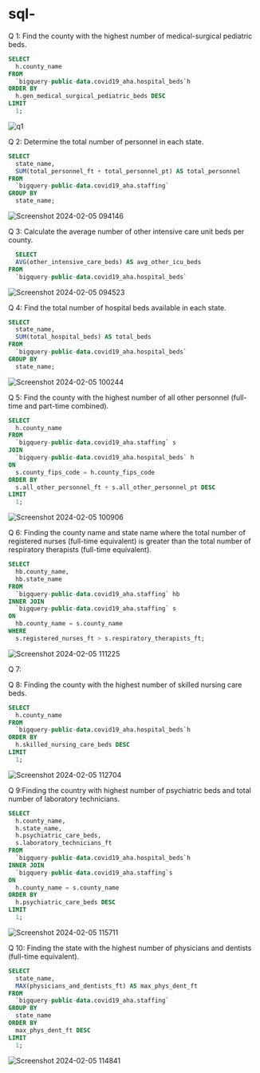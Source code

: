 # sql-
Q 1: Find the county with the highest number of medical-surgical pediatric beds.
```sql
SELECT
  h.county_name
FROM
  `bigquery-public-data.covid19_aha.hospital_beds`h
ORDER BY
  h.gen_medical_surgical_pediatric_beds DESC
LIMIT
  1;
```
![q1](https://github.com/Ninni05/sql-/assets/158822578/04dcb32c-7c55-4c2b-8846-6e47b5f774ba)

Q 2: Determine the total number of personnel in each state.
```sql
SELECT
  state_name,
  SUM(total_personnel_ft + total_personnel_pt) AS total_personnel
FROM
  `bigquery-public-data.covid19_aha.staffing`
GROUP BY
  state_name;
```
![Screenshot 2024-02-05 094146](https://github.com/Ninni05/sql-/assets/158822578/13a36185-8940-4d5c-8bd3-0fb8d9547321)

Q 3: Calculate the average number of other intensive care unit beds per county.
```sql
  SELECT
  AVG(other_intensive_care_beds) AS avg_other_icu_beds
FROM
  `bigquery-public-data.covid19_aha.hospital_beds`
```

![Screenshot 2024-02-05 094523](https://github.com/Ninni05/sql-/assets/158822578/4b4093f6-c9ef-4087-8f5c-7661c4342a5c)

Q 4: Find the total number of hospital beds available in each state.
```sql
SELECT
  state_name,
  SUM(total_hospital_beds) AS total_beds
FROM
  `bigquery-public-data.covid19_aha.hospital_beds`
GROUP BY
  state_name;
```
![Screenshot 2024-02-05 100244](https://github.com/Ninni05/sql-/assets/158822578/34373099-5fec-47e7-974f-4be7695acca7)

Q 5: Find the county with the highest number of all other personnel (full-time and part-time combined).
```sql
SELECT
  h.county_name
FROM
  `bigquery-public-data.covid19_aha.staffing` s
JOIN
  `bigquery-public-data.covid19_aha.hospital_beds` h
ON
  s.county_fips_code = h.county_fips_code
ORDER BY
  s.all_other_personnel_ft + s.all_other_personnel_pt DESC
LIMIT
  1;
```
![Screenshot 2024-02-05 100906](https://github.com/Ninni05/sql-/assets/158822578/81c75060-b391-4715-a7b0-4da503736d85)

Q 6: Finding the county name and state name where the total number of registered nurses (full-time equivalent) is greater than the total number of respiratory therapists (full-time equivalent).
```sql
SELECT
  hb.county_name,
  hb.state_name
FROM
  `bigquery-public-data.covid19_aha.staffing` hb
INNER JOIN
  `bigquery-public-data.covid19_aha.staffing` s
ON
  hb.county_name = s.county_name
WHERE
  s.registered_nurses_ft > s.respiratory_therapists_ft;
```
![Screenshot 2024-02-05 111225](https://github.com/Ninni05/sql-/assets/158822578/c61e7558-36f6-46c0-9134-fbd4d89cc39d)

Q 7: 

Q 8: Finding the county with the highest number of skilled nursing care beds.
```sql
SELECT
  h.county_name
FROM
  `bigquery-public-data.covid19_aha.hospital_beds`h
ORDER BY
  h.skilled_nursing_care_beds DESC
LIMIT
  1;
```
![Screenshot 2024-02-05 112704](https://github.com/Ninni05/sql-/assets/158822578/a479688c-b9c8-4793-8a9e-0d0959aa875b)

Q 9:Finding the country with highest number of psychiatric beds and total number of laboratory technicians.
```sql
SELECT
  h.county_name,
  h.state_name,
  h.psychiatric_care_beds,
  s.laboratory_technicians_ft
FROM
  `bigquery-public-data.covid19_aha.hospital_beds`h
INNER JOIN
  `bigquery-public-data.covid19_aha.staffing`s
ON
  h.county_name = s.county_name
ORDER BY
  h.psychiatric_care_beds DESC
LIMIT
  1;
```
![Screenshot 2024-02-05 115711](https://github.com/Ninni05/sql-/assets/158822578/5c2aabce-e9df-493f-9d4e-c38fefc5d605)


Q 10: Finding the state with the highest number of physicians and dentists (full-time equivalent).
```sql
SELECT
  state_name,
  MAX(physicians_and_dentists_ft) AS max_phys_dent_ft
FROM
  `bigquery-public-data.covid19_aha.staffing`
GROUP BY
  state_name
ORDER BY
  max_phys_dent_ft DESC
LIMIT
  1;
```
![Screenshot 2024-02-05 114841](https://github.com/Ninni05/sql-/assets/158822578/d2dc4587-90ae-4d16-a04e-4bc105ce3091)





